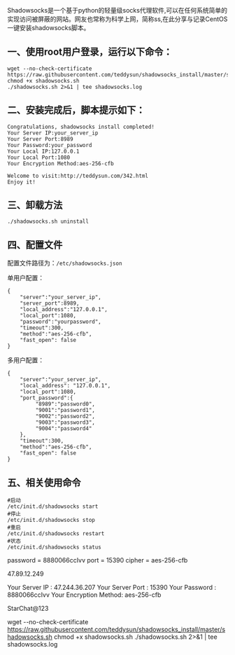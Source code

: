 Shadowsocks是一个基于python的轻量级socks代理软件,可以在任何系统简单的实现访问被屏蔽的网站。网友也常称为科学上网，简称ss,在此分享与记录CentOS一键安装shadowsocks脚本。

## 一、使用root用户登录，运行以下命令：

```
wget --no-check-certificate https://raw.githubusercontent.com/teddysun/shadowsocks_install/master/shadowsocks.sh
chmod +x shadowsocks.sh
./shadowsocks.sh 2>&1 | tee shadowsocks.log
```

## 二、安装完成后，脚本提示如下：

```
Congratulations, shadowsocks install completed!
Your Server IP:your_server_ip
Your Server Port:8989
Your Password:your_password
Your Local IP:127.0.0.1
Your Local Port:1080
Your Encryption Method:aes-256-cfb

Welcome to visit:http://teddysun.com/342.html
Enjoy it!
```

## 三、卸载方法

```
./shadowsocks.sh uninstall
```

## 四、配置文件

配置文件路径为：`/etc/shadowsocks.json`

单用户配置：
``` 
{
    "server":"your_server_ip",
    "server_port":8989,
    "local_address":"127.0.0.1",
    "local_port":1080,
    "password":"yourpassword",
    "timeout":300,
    "method":"aes-256-cfb",
    "fast_open": false
}
```

多用户配置：
```
{
    "server":"your_server_ip",
    "local_address": "127.0.0.1",
    "local_port":1080,
    "port_password":{
         "8989":"password0",
         "9001":"password1",
         "9002":"password2",
         "9003":"password3",
         "9004":"password4"
    },
    "timeout":300,
    "method":"aes-256-cfb",
    "fast_open": false
}
```

## 五、相关使用命令

```
#启动
/etc/init.d/shadowsocks start
#停止
/etc/init.d/shadowsocks stop
#重启
/etc/init.d/shadowsocks restart
#状态
/etc/init.d/shadowsocks status
```

password = 8880066ccIvv
port = 15390
cipher = aes-256-cfb

47.89.12.249

Your Server IP        :  47.244.36.207 
Your Server Port      :  15390 
Your Password         :  8880066ccIvv 
Your Encryption Method:  aes-256-cfb 


StarChat@123



wget --no-check-certificate https://raw.githubusercontent.com/teddysun/shadowsocks_install/master/shadowsocks.sh
chmod +x shadowsocks.sh
./shadowsocks.sh 2>&1 | tee shadowsocks.log

